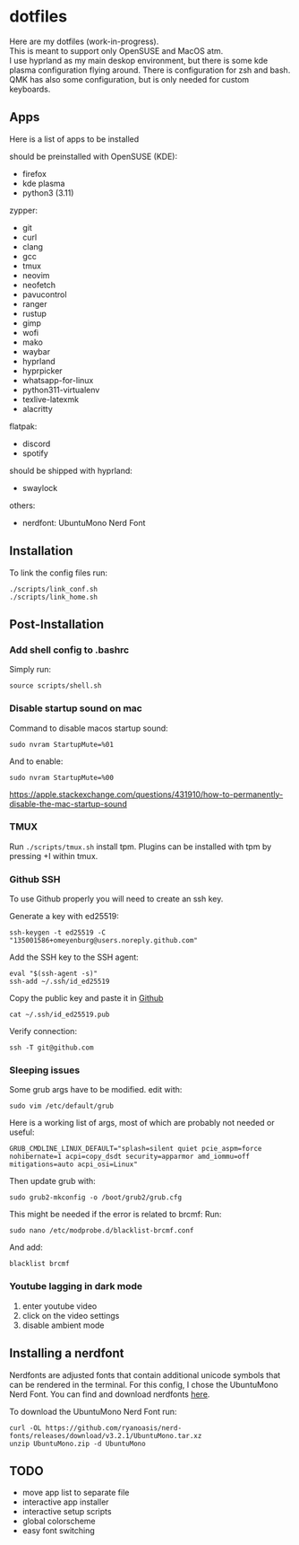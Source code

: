 # dotfiles
Here are my dotfiles (work-in-progress).  
This is meant to support only OpenSUSE and MacOS atm.  
I use hyprland as my main deskop environment, but there is some kde plasma configuration flying around.
There is configuration for zsh and bash.  
QMK has also some configuration, but is only needed for custom keyboards.

## Apps
Here is a list of apps to be installed

should be preinstalled with OpenSUSE (KDE):
- firefox
- kde plasma
- python3 (3.11)

zypper:
- git
- curl
- clang
- gcc
- tmux
- neovim
- neofetch
- pavucontrol
- ranger
- rustup
- gimp
- wofi
- mako
- waybar
- hyprland
- hyprpicker
- whatsapp-for-linux
- python311-virtualenv
- texlive-latexmk
- alacritty

flatpak:
- discord
- spotify

should be shipped with hyprland:
- swaylock

others:
- nerdfont: UbuntuMono Nerd Font

## Installation
To link the config files run:
```
./scripts/link_conf.sh
./scripts/link_home.sh
```

## Post-Installation
### Add shell config to .bashrc
Simply run:
```
source scripts/shell.sh
```

### Disable startup sound on mac
Command to disable macos startup sound:
```
sudo nvram StartupMute=%01
```
And to enable:
```
sudo nvram StartupMute=%00
```
https://apple.stackexchange.com/questions/431910/how-to-permanently-disable-the-mac-startup-sound

### TMUX
Run `./scripts/tmux.sh` install tpm.
Plugins can be installed with tpm by pressing <leader>+I within tmux.

### Github SSH
To use Github properly you will need to create an ssh key.

Generate a key with ed25519:
```
ssh-keygen -t ed25519 -C "135001586+omeyenburg@users.noreply.github.com"
```

Add the SSH key to the SSH agent:
```
eval "$(ssh-agent -s)"
ssh-add ~/.ssh/id_ed25519
```

Copy the public key and paste it in [Github](https://github.com/settings/keys)
```
cat ~/.ssh/id_ed25519.pub
```

Verify connection:
```
ssh -T git@github.com
```

### Sleeping issues

Some grub args have to be modified.
edit with:
```
sudo vim /etc/default/grub
```

Here is a working list of args, most of which are probably not needed or useful:
```
GRUB_CMDLINE_LINUX_DEFAULT="splash=silent quiet pcie_aspm=force nohibernate=1 acpi=copy_dsdt security=apparmor amd_iommu=off mitigations=auto acpi_osi=Linux"
```

Then update grub with:
```
sudo grub2-mkconfig -o /boot/grub2/grub.cfg
```

This might be needed if the error is related to brcmf:
Run:
```
sudo nano /etc/modprobe.d/blacklist-brcmf.conf
```

And add:
```
blacklist brcmf
```

### Youtube lagging in dark mode
1. enter youtube video
2. click on the video settings
3. disable ambient mode

## Installing a nerdfont
Nerdfonts are adjusted fonts that contain additional unicode symbols that can be rendered in the terminal. For this config, I chose the UbuntuMono Nerd Font. You can find and download nerdfonts [here](https://www.nerdfonts.com/).

To download the UbuntuMono Nerd Font run:
```
curl -OL https://github.com/ryanoasis/nerd-fonts/releases/download/v3.2.1/UbuntuMono.tar.xz
unzip UbuntuMono.zip -d UbuntuMono
```

## TODO
- move app list to separate file
- interactive app installer
- interactive setup scripts
- global colorscheme
- easy font switching
